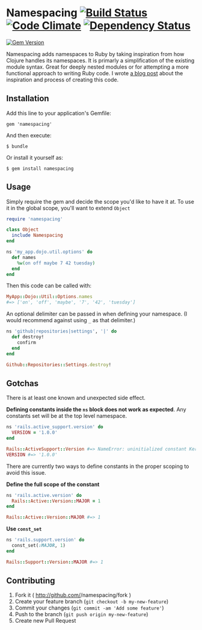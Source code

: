 # Namespacing [![Build Status](https://travis-ci.org/jah2488/namespacing.png?branch=master)](https://travis-ci.org/jah2488/namespacing) [![Code Climate](https://codeclimate.com/github/jah2488/namespacing.png)](https://codeclimate.com/github/jah2488/namespacing) [![Dependency Status](https://gemnasium.com/jah2488/namespacing.png)](https://gemnasium.com/jah2488/namespacing)
[![Gem Version](https://badge.fury.io/rb/namespacing.png)](http://badge.fury.io/rb/namespacing)


Namespacing adds namespaces to Ruby by taking inspiration from how Clojure handles its namespaces.
It is primarly a simplification of the existing module syntax. Great for deeply nested modules or for attempting a more functional approach to writing Ruby code. I wrote [a blog post](http://jah2488.roon.io/adding-namespaces-to-ruby-for-fun-and-practice) about the inspiration and process of creating this code.

## Installation

Add this line to your application's Gemfile:

    gem 'namespacing'

And then execute:

    $ bundle

Or install it yourself as:

    $ gem install namespacing

## Usage

Simply require the gem and decide the scope you'd like to have it at. To use it in the global scope, you'll want to extend `Object`

```rb
require 'namespacing'

class Object
  include Namespacing
end

ns 'my_app.dojo.util.options' do
  def names
    %w(on off maybe 7 42 tuesday)
  end
end
```
Then this code can be called with: 
```rb
MyApp::Dojo::Util::Options.names 
#=> ['on', 'off', 'maybe', '7', '42', 'tuesday']
```

An optional delimiter can be passed in when defining your namespace. (I would recommend against using `_` as that delimiter.)
```rb
ns 'github|repositories|settings', '|' do
  def destroy!
    confirm
  end
end

Github::Repositories::Settings.destroy!
```



## Gotchas

There is at least one known and unexpected side effect. 

__Defining constants inside the `ns` block does not work as expected__. 
Any constants set will be at the top level namespace.
```rb
ns 'rails.active_support.version' do
  VERSION = '1.0.0'
end

Rails::ActiveSupport::Version #=> NameError: uninitialized constant Kernel::Rails::ActiveSupport::Version::VERSION
VERSION #=> '1.0.0'
```

There are currently two ways to define constants in the proper scoping to avoid this issue.

__Define the full scope of the constant__
```rb
ns 'rails.active.version' do
  Rails::Active::Version::MAJOR = 1
end

Rails::Active::Version::MAJOR #=> 1
```

__Use `const_set`__
```rb
ns 'rails.support.version' do
  const_set(:MAJOR, 1)
end

Rails::Support::Version::MAJOR #=> 1
```


## Contributing

1. Fork it ( http://github.com/<my-github-username>/namespacing/fork )
2. Create your feature branch (`git checkout -b my-new-feature`)
3. Commit your changes (`git commit -am 'Add some feature'`)
4. Push to the branch (`git push origin my-new-feature`)
5. Create new Pull Request
